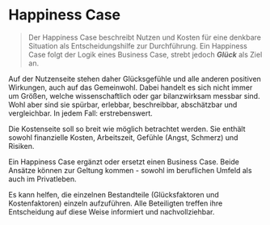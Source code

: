 # Happiness Case

> Der Happiness Case beschreibt Nutzen und Kosten für eine denkbare Situation als Entscheidungshilfe zur Durchführung.
> Ein Happiness Case folgt der Logik eines Business Case, strebt jedoch ***Glück*** als Ziel an.

Auf der Nutzenseite stehen daher Glücksgefühle und alle anderen positiven Wirkungen, auch auf das Gemeinwohl. Dabei handelt es sich nicht immer um Größen, welche wissenschaftlich oder gar bilanzwirksam messbar sind. Wohl aber sind sie spürbar, erlebbar, beschreibbar, abschätzbar und vergleichbar. In jedem Fall: erstrebenswert.

Die Kostenseite soll so breit wie möglich betrachtet werden. Sie enthält sowohl finanzielle Kosten, Arbeitszeit, Gefühle (Angst, Schmerz) und Risiken.

Ein Happiness Case ergänzt oder ersetzt einen Business Case. Beide Ansätze können zur Geltung kommen - sowohl im beruflichen Umfeld als auch im Privatleben.

Es kann helfen, die einzelnen Bestandteile (Glücksfaktoren und Kostenfaktoren) einzeln aufzuführen. Alle Beteiligten treffen ihre Entscheidung auf diese Weise informiert und nachvollziehbar.
